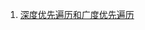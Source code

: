 1. [深度优先遍历和广度优先遍历](https://github.com/fyuanfen/note/blob/master/article/Algorithm/%E6%B7%B1%E5%BA%A6%E4%BC%98%E5%85%88%E9%81%8D%E5%8E%86%E5%92%8C%E5%B9%BF%E5%BA%A6%E4%BC%98%E5%85%88%E9%81%8D%E5%8E%86.md)
